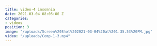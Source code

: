 ```yaml
---
title: video-4 insomnia
date: 2021-03-04 08:05:00 Z
categories:
- videos
position: 3
image: "/uploads/Screen%20Shot%202021-03-04%20at%201.35.53%20PM.jpg"
video: "/uploads/Comp-1-3.mp4"
---
```



